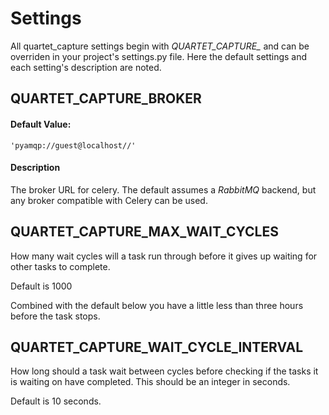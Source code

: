 # Settings

All quartet_capture settings begin with *QUARTET_CAPTURE_* and can be overriden
in your project's settings.py file.  Here the default settings and each 
setting's description are noted.

## QUARTET_CAPTURE_BROKER

#### Default Value:
    
    'pyamqp://guest@localhost//'
    
#### Description

The broker URL for celery.  The default assumes a *RabbitMQ*
backend, but any broker compatible with Celery can be used.

## QUARTET_CAPTURE_MAX_WAIT_CYCLES

How many wait cycles will a task run through before it gives up waiting 
for other tasks to complete.  

Default is 1000

Combined with the default below you have a little less than 
three hours before the task stops.

## QUARTET_CAPTURE_WAIT_CYCLE_INTERVAL

How long should a task wait between cycles before checking if the tasks 
it is waiting on have completed.  This should be an integer in seconds.

Default is 10 seconds.
